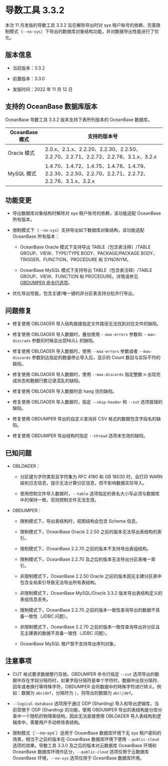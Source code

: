 # 导数工具 3.3.2


本次 11 月发版的导数工具 3.3.2 旨在解除导出时对 sys 租户账号的依赖、完善限制模式（`--no-sys`）下导出的数据库对象结构功能，并对数据导出性能进行了优化。

## 版本信息

* 当前版本：3.3.2

* 前置版本：3.3.0

* 发版时间：2022 年 11 月 12 日




## 支持的 OceanBase 数据库版本 

OceanBase 导数工具 3.3.2 版本支持下表所列版本的 OceanBase 数据库。


| **OceanBase 模式**                 | **支持的版本号**                                                                                              |
|-------------------------|--------------------------------------------------------------------------------------------------------|
| Oracle 模式 | 2.0.x、2.1.x、2.2.20、2.2.30、2.2.50、2.2.70、2.2.71、2.2.72、2.2.76、3.1.x、3.2.x |
| MySQL 模式  | 1.4.70、1.4.72、1.4.75、1.4.78、1.4.79、2.2.30、2.2.50、2.2.70、2.2.71、2.2.72、2.2.76、3.1.x、3.2.x |



## 功能变更

* 导出数据库对象结构时解除对 sys 租户账号的依赖，该功能适配 OceanBase 所有版本。

* 限制模式下（`--no-sys`）支持导出如下数据库对象结构，该功能适配 OceanBase 所有版本：

  * OceanBase Oracle 模式下支持导出 TABLE（包含表注释）/TABLE GROUP、VIEW、TYPE/TYPE BODY、PACKAGE/PACKAGE BODY、TRIGGER、FUNCTION、PROCEDURE 和 SYNONYM。

  * OceanBase MySQL 模式下支持导出 TABLE（包含表注释）/TABLE GROUP、VIEW、FUNCTION 和 PROCEDURE。详情请参见 [OBDUMPER 命令行选项](https://www.oceanbase.com/docs/enterprise-oceanbase-dumper-loader-cn-10000000000971205)。

* 优化导出性能，包含主键/唯一键的非分区表支持分批并行导出。



## 问题修复

* 修复使用 OBLOADER 导入结构直接指定文件路径无法找到对应文件的缺陷。

* 修复使用 OBLOADER 导入数据时，叠加使用 `--max-errors` 参数和 `--max-discrads` 参数的时候会出现NULL 的缺陷。

* 修复使用 OBLOADER 导入数据时，使用 `--max-errors` 参数或者 `--max-discards` 参数到达指定的数量停止导入后，显示的 Count 数目与实际不符的缺陷。

* 修复使用 OBLOADER 导入数据时，使用 `--max-discards` 指定整数 n 出现完成状态和数据行数记录混乱的缺陷。

* 修复使用 OBLOADER 导入数据时会 hang 住的缺陷。

* 修复使用 OBLOADER 导入数据时，指定 `--skip-header` 和 `--cut` 选项报错的缺陷。

* 修复使用 OBDUMPER 导出的自定义查询非 CSV 格式的数据包含字段名的缺陷。

* 修复使用 OBDUMPER 导出结构时指定 `--thread` 选项未生效的缺陷。




## 已知问题

* OBLOADER：

  * 分区键为字符类型且字符集为 RFC 4180 和 GB 18030 时，会打印 WARN 级别日志信息，提示无法计算分区信息，但不影响数据实际导入。
  
  * 使用控制文件导入数据时，`--table` 选项指定的表名大小写必须与数据库中的保持一致，否则控制文件无法生效。

  

* OBDUMPER：

  * 限制模式下，导出表结构时，视图结构会包含 Schema 信息。
  
  * 限制模式下，OceanBase Oracle 2.2.50 之前的版本无法导出表结构的索引。

  * 限制模式下，OceanBase 2.2.70 之前的版本不支持导出表组结构。

  * 限制模式下，OceanBase 2.2.70 及之后的版本无法导出分区表唯一索引。

  * 非限制模式下，OceanBase 2.2.50 Oracle 之前的版本因无主建分区表中包含全局索引导致无法导出所有表结构。

  * 非限制模式下，OceanBase MySQL/Oracle 3.3.2 版本导出表结构定义的表组信息丢失。

  * 限制模式下，OceanBase 2.2.70 之前的版本一致性查询导出的数据不具备一致性（JDBC 问题）。

  * 非限制模式下，OceanBase 2.2.70 之前的版本一致性查询导出非分区且无主建表的数据不具备一致性（JDBC 问题）。

  * OceanBase MySQL 租户暂不支持导出序列对象。


## 注意事项

* CUT 格式要求数据整行存放。OBDUMPER 命令行指定 `--cut` 选项导出的数据中存在字段分隔符时，如果字段分隔符是单个字符时，数据中出现分隔符、回车或者换行等特殊字符，OBDUMPER 会将数据中的特殊字符进行转义。例如：数据为 `abc|def`，分隔符为 `|`，则导出的数据为 `abc\|def`。

* `--logical-database` 选项用于通过 ODP (Sharding) 导入和导出逻辑库，当前受限于 ODP (Sharding) 的功能，使用 OBDUMPER 导出的表结构是分库分表中一个随机的物理表结构，因此无法直接使用 OBLOADER 导入表结构到逻辑库中，需要用户手动修改表结构。

* 限制模式（\`--no-sys\`）适用于 OceanBase 数据库环境下无 sys 租户密码的场景，相当于之前的版本在 OceanBase 数据库环境下使用 `--public-cloud` 选项的效果。导数工具 3.3.0 及之后的版本对云数据库 OceanBase 环境和 OceanBase 数据库环境作区分，`--public-cloud` 选项仅用于云数据库 OceanBase 环境，`--no-sys` 选项仅用于 OceanBase 数据库环境。


